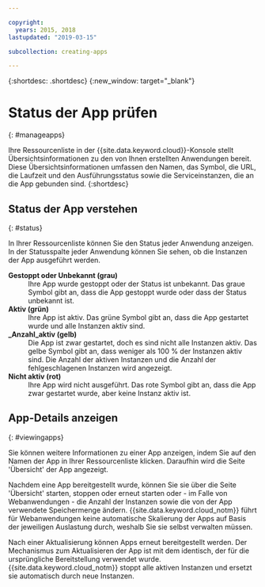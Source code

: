 ```yaml
---

copyright:
  years: 2015, 2018
lastupdated: "2019-03-15"

subcollection: creating-apps

---
```


{:shortdesc: .shortdesc}
{:new_window: target="_blank"}

# Status der App prüfen
{: #manageapps}

Ihre Ressourcenliste in der {{site.data.keyword.cloud}}-Konsole stellt Übersichtsinformationen zu den von Ihnen erstellten Anwendungen bereit. Diese Übersichtsinformationen umfassen den Namen, das Symbol, die URL, die Laufzeit und den Ausführungsstatus sowie die Serviceinstanzen, die an die App gebunden sind.
{:shortdesc}

## Status der App verstehen
{: #status}

In Ihrer Ressourcenliste können Sie den Status jeder Anwendung anzeigen. In der Statusspalte jeder Anwendung können Sie sehen, ob die Instanzen der App ausgeführt werden.

<dl>
<dt>
<strong>
Gestoppt oder Unbekannt (grau)
</strong>
</dt>
<dd>
Ihre App wurde gestoppt oder der Status ist unbekannt. Das graue Symbol gibt an, dass die App gestoppt wurde oder dass der Status unbekannt ist.
</dd>
<dt>
<strong>
Aktiv (grün)
</strong>
</dt>
<dd>
Ihre App ist aktiv. Das grüne Symbol gibt an, dass die App gestartet wurde und alle Instanzen aktiv sind.
</dd>
<dt>
<strong>
_Anzahl_aktiv (gelb)
</strong>
</dt>
<dd>
Die App ist zwar gestartet, doch es sind nicht alle Instanzen aktiv. Das gelbe Symbol gibt an, dass weniger als 100 % der Instanzen aktiv sind. Die Anzahl der aktiven Instanzen und die Anzahl der fehlgeschlagenen Instanzen wird angezeigt.
</dd>
<dt>
<strong>
Nicht aktiv (rot)
</strong>
</dt>
<dd>
Ihre App wird nicht ausgeführt. Das rote Symbol gibt an, dass die App zwar gestartet wurde, aber keine Instanz aktiv ist.
</dd>
</dl>

## App-Details anzeigen
{: #viewingapps}

Sie können weitere Informationen zu einer App anzeigen, indem Sie auf den Namen der App in Ihrer Ressourcenliste klicken. Daraufhin wird die Seite 'Übersicht' der App angezeigt.

Nachdem eine App bereitgestellt wurde, können Sie sie über die Seite 'Übersicht' starten, stoppen oder erneut starten oder - im Falle von Webanwendungen - die Anzahl der Instanzen sowie die von der App verwendete Speichermenge ändern. {{site.data.keyword.cloud_notm}} führt für Webanwendungen keine automatische Skalierung der Apps auf Basis der jeweiligen Auslastung durch, weshalb Sie sie selbst verwalten müssen.

Nach einer Aktualisierung können Apps erneut bereitgestellt werden. Der Mechanismus zum Aktualisieren der App ist mit dem identisch, der für die ursprüngliche Bereitstellung verwendet wurde. {{site.data.keyword.cloud_notm}} stoppt alle aktiven Instanzen und ersetzt sie automatisch durch neue Instanzen.
